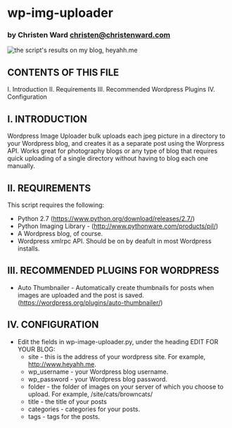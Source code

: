 # wp-img-uploader
### by Christen Ward christen@christenward.com

![the script's results on my blog, heyahh.me](http://i.imgur.com/Jq4KJcy.png)

CONTENTS OF THIS FILE
---------------------
   
 I. Introduction
 II. Requirements
 III. Recommended Wordpress Plugins
 IV. Configuration
 
I. INTRODUCTION
------------
Wordpress Image Uploader bulk uploads each jpeg picture in a directory to 
your Wordpress blog, and creates it as a separate post using the Worpress
API. Works great for photography blogs or any type of blog that requires 
quick uploading of a single directory without having to blog each one manually.

II. REQUIREMENTS
------------
This script requires the following:
 * Python 2.7 (https://www.python.org/download/releases/2.7/)
 * Python Imaging Library - (http://www.pythonware.com/products/pil/)
 * A Wordpress blog, of course.
 * Wordpress xmlrpc API. Should be on by deafult in most Wordpress installs.
 
III. RECOMMENDED PLUGINS FOR WORDPRESS
-------------------
 * Auto Thumbnailer - Automatically create thumbnails for posts when images are uploaded and the 
   post is saved. (https://wordpress.org/plugins/auto-thumbnailer/)
   

IV. CONFIGURATION
-------------
 * Edit the fields in wp-image-uploader.py, under the heading EDIT FOR YOUR BLOG:
   * site - this is the address of your wordpress site. For example, http://www.heyahh.me.
   * wp_username - your Wordpress blog username.
   * wp_password - your Wordpress blog password.
   * folder - the folder of images on your server of which you choose to upload. For example, /site/cats/browncats/
   * title - the title of your posts
   * categories - categories for your posts.
   * tags - tags for the posts.
